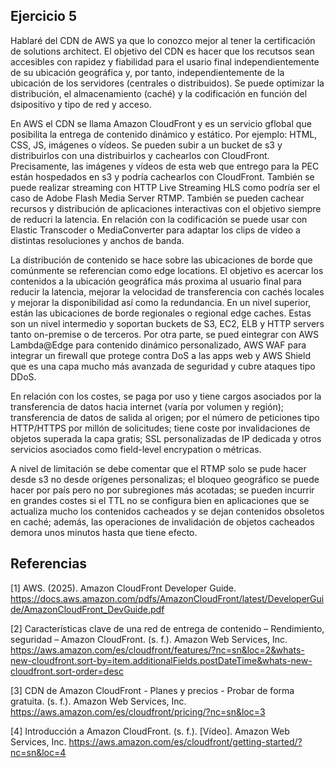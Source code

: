 ## Ejercicio 5

Hablaré del CDN de AWS ya que lo conozco mejor al tener la certificación de solutions architect. El objetivo del CDN es hacer que los recutsos sean accesibles con rapidez y fiabilidad para el usario final independientemente de su ubicación geográfica y, por tanto, independientemente de la ubicación de los servidores (centrales o distribuidos). Se puede optimizar la distribución, el almacenamiento (caché) y la codificación en función del dsipositivo y tipo de red y acceso.

En AWS el CDN se llama Amazon CloudFront y es un servicio gflobal que posibilita la entrega de contenido dinámico y estático. Por ejemplo: HTML, CSS, JS, imágenes o vídeos. Se pueden subir a un bucket de s3 y distribuirlos con una distribuirlos y cachearlos con CloudFront. Precisamente, las imágenes y vídeos de esta web que entrego para la PEC están hospedados en s3 y podría cachearlos con CloudFront. También se puede realizar streaming con HTTP Live Streaming HLS como podría ser el caso de Adobe Flash Media Server RTMP. También se pueden cachear recursos y distribución de aplicaciones interactivas con el objetivo siempre de reducri la latencia. En relación con la codificación se puede usar con Elastic Transcoder o MediaConverter para adaptar los clips de vídeo a distintas resoluciones y anchos de banda.

La distribución de contenido se hace sobre las ubicaciones de borde que comúnmente se referencian como edge locations. El objetivo es acercar los contenidos a la ubicación geográfica más proxima al usuario final para reducir la latencia, mejorar la velocidad de transferencia con cachés locales y mejorar la disponibilidad así como la redundancia. En un nivel superior, están las ubicaciones de borde regionales o regional edge caches. Estas son un nivel intermedio y soportan buckets de S3, EC2, ELB y HTTP servers tanto on-premise o de terceros. Por otra parte, se pued eintegrar con AWS Lambda@Edge para contenido dinámico personalizado, AWS WAF para integrar un firewall que protege contra DoS a las apps web y AWS Shield que es una capa mucho más avanzada de seguridad y cubre ataques tipo DDoS.

En relación con los costes, se paga por uso y tiene cargos asociados por la transferencia de datos hacia internet (varía por volumen y región); transferencia de datos de salida al origen; por el número de peticiones tipo HTTP/HTTPS por millón de solicitudes; tiene coste por invalidaciones de objetos superada la capa gratis; SSL personalizadas de IP dedicada y otros servicios asociados como field-level encrypation o métricas.

A nivel de limitación se debe comentar que el RTMP solo se pude hacer desde s3 no desde orígenes personalizas; el bloqueo geográfico se puede hacer por país pero no por subregiones más acotadas; se pueden incurrir en grandes costes si el TTL no se configura bien en aplicaciones que se actualiza mucho los contenidos cacheados y se dejan contenidos obsoletos en caché; además, las operaciones de invalidación de objetos cacheados demora unos minutos hasta que tiene efecto.

## Referencias

[1] AWS. (2025). Amazon CloudFront Developer Guide. https://docs.aws.amazon.com/pdfs/AmazonCloudFront/latest/DeveloperGuide/AmazonCloudFront_DevGuide.pdf

[2] Características clave de una red de entrega de contenido – Rendimiento, seguridad – Amazon CloudFront. (s. f.). Amazon Web Services, Inc. https://aws.amazon.com/es/cloudfront/features/?nc=sn&loc=2&whats-new-cloudfront.sort-by=item.additionalFields.postDateTime&whats-new-cloudfront.sort-order=desc

[3] CDN de Amazon CloudFront - Planes y precios - Probar de forma gratuita. (s. f.). Amazon Web Services, Inc. https://aws.amazon.com/es/cloudfront/pricing/?nc=sn&loc=3 

[4] Introducción a Amazon CloudFront. (s. f.). [Vídeo]. Amazon Web Services, Inc. https://aws.amazon.com/es/cloudfront/getting-started/?nc=sn&loc=4